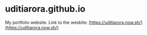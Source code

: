 # uditiarora.github.io

My portfolio website.
Link to the wesbite: [https://uditiarora.now.sh/](https://uditiarora.now.sh/)
